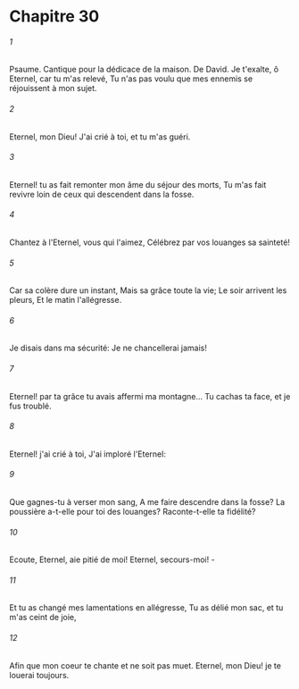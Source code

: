 # Chapitre 30

###### 1
Psaume. Cantique pour la dédicace de la maison. De David. Je t'exalte, ô Eternel, car tu m'as relevé, Tu n'as pas voulu que mes ennemis se réjouissent à mon sujet.
###### 2
Eternel, mon Dieu! J'ai crié à toi, et tu m'as guéri.
###### 3
Eternel! tu as fait remonter mon âme du séjour des morts, Tu m'as fait revivre loin de ceux qui descendent dans la fosse.
###### 4
Chantez à l'Eternel, vous qui l'aimez, Célébrez par vos louanges sa sainteté!
###### 5
Car sa colère dure un instant, Mais sa grâce toute la vie; Le soir arrivent les pleurs, Et le matin l'allégresse.
###### 6
Je disais dans ma sécurité: Je ne chancellerai jamais!
###### 7
Eternel! par ta grâce tu avais affermi ma montagne... Tu cachas ta face, et je fus troublé.
###### 8
Eternel! j'ai crié à toi, J'ai imploré l'Eternel:
###### 9
Que gagnes-tu à verser mon sang, A me faire descendre dans la fosse? La poussière a-t-elle pour toi des louanges? Raconte-t-elle ta fidélité?
###### 10
Ecoute, Eternel, aie pitié de moi! Eternel, secours-moi! -
###### 11
Et tu as changé mes lamentations en allégresse, Tu as délié mon sac, et tu m'as ceint de joie,
###### 12
Afin que mon coeur te chante et ne soit pas muet. Eternel, mon Dieu! je te louerai toujours.
